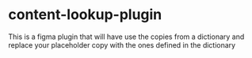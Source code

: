 # content-lookup-plugin
This is a  figma plugin that will have use the copies from a dictionary and replace your placeholder copy with the ones defined in the dictionary
